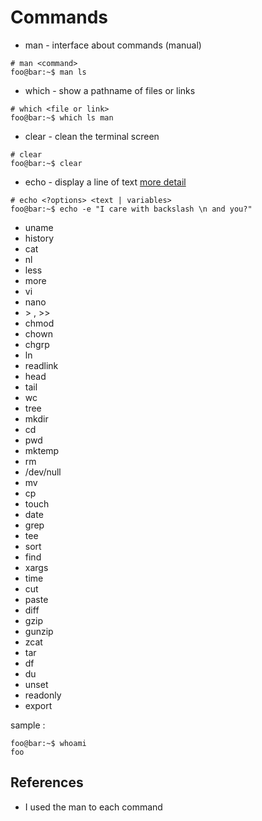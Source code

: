 # Commands
- man - interface about commands (manual)
```console
# man <command>
foo@bar:~$ man ls
```
- which - show a pathname of files or links
```console
# which <file or link>
foo@bar:~$ which ls man
```
- clear - clean the terminal screen
```console
# clear
foo@bar:~$ clear
```
- echo - display a line of text [more detail](./commands/ECHO.md)
```console
# echo <?options> <text | variables>
foo@bar:~$ echo -e "I care with backslash \n and you?"
```
- uname
- history
- cat
- nl
- less
- more
- vi
- nano
- \> , \>\>
- chmod
- chown
- chgrp
- ln
- readlink
- head
- tail
- wc
- tree
- mkdir
- cd
- pwd
- mktemp
- rm
- /dev/null
- mv
- cp
- touch
- date
- grep
- tee
- sort
- find
- xargs
- time
- cut
- paste
- diff
- gzip
- gunzip
- zcat
- tar
- df
- du
- unset
- readonly
- export





sample :
```console
foo@bar:~$ whoami
foo
```

## References
- I used the man to each command
